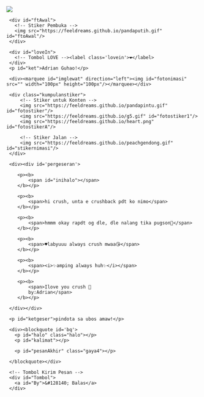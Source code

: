 
<html>
<meta charset='UTF-8'/><meta content='width=device-width, initial-scale=1, user-scalable=1, minimum-scale=1, maximum-scale=5' name='viewport'/><meta content='IE=edge' http-equiv='X-UA-Compatible'/>
  
  <link rel="preconnect" href="https://fonts.googleapis.com">
  <link rel="preconnect" href="https://fonts.gstatic.com" crossorigin>
  <link href="https://fonts.googleapis.com/css2?family=Lato:wght@400;700&display=swap" rel="stylesheet">
  <link href="https://fonts.googleapis.com/css2?family=Sono:wght@600&display=swap" rel="stylesheet">
  <link href="https://fonts.googleapis.com/css2?family=Nerko+One&display=swap" rel="stylesheet">

  <script src="https://cdn.jsdelivr.net/npm/sweetalert2@11.0.19/dist/sweetalert2.all.min.js"></script>
  <script src="https://unpkg.com/typeit@8.7.0/dist/index.umd.js"></script><!--<link href="https://feeldreams.github.io/thisyou/style.css" rel="stylesheet" type="text/css" />-->
  <script src="https://kit.fontawesome.com/4f3ce16e3e.js" crossorigin="anonymous"></script>
  
<head>
<title>Script HTML buat Kamu</title>
<link rel="icon" type="image/x-icon" href="https://www.palingit.com/favicon.ico">
<meta name="description" content="HTML Replit Coding">
<!-- 
  Made with love by Rayys!
  
     Blog: https://PalingIT.com
     Instagram: @rayyarrr
     TikTok: @rayy4r
     Email: rayyar0703@gmail.com
     
  Thanks to all <3
-->
</head>
<style>
:root {
--warna-bg: rgba(0, 0, 0, .3); 
--tombol-teks: #fff;
--tombol-bingkai: #fff;
--bingkai: 18px;
--bingkai-kiri: 1.3px solid var(--tombol-bingkai);
--bingkai-kanan: 1.3px solid var(--tombol-bingkai);
--gaya-font: 'Lato', sans-serif;
--gaya-font2: 'Sono', sans-serif;
--gaya-font3: 'Nerko One', cursive;
}
@keyframes fanim {0% {background-position: 0% 0%;}25% {background-position: 100% 100%;} 50% {background-position: 0% 100%;} 75% {background-position: 50% 50%;} 100% {background-position: 0% 0%;}}
body{background-color:#000;font-family:var(--gaya-font);padding: 20px 25px;-webkit-user-select: none; -ms-user-select: none; user-select: none;} a{text-decoration:none;}
body::before{content:"\00A9  Rayys | PalingIT";color:white;opacity:.05;font-size:10px;position:fixed;bottom:25px;right:25px;z-index:2}
#bodyblur{opacity:.3;position:fixed;top:0;left:0;right:0;bottom:0;background:rgba(0,0,0,.3);transition:all 1s ease;} 
#wallpaper{width:100%;height:100%;transform: scale(2);transition:all 1.7s ease;}
#beneranblur{position:fixed;top:0;left:0;right:0;bottom:0;background:rgba(0,0,0,.3);-webkit-backdrop-filter:blur(0px); backdrop-filter:blur(0px);transition:all 3s ease;}

@keyframes jj{0%  {transform: scale(1.1);} 50% {transform: scale(1.2);} 100% {transform: scale(1.1);}}
@keyframes rts{from {transform:scale(.1);} to {transform:scale(1);}}
@keyframes rto{from {transform:scale(1);} to {transform:scale(1.1);}}
@keyframes aniopa{0% {transform: scale(1);} 50% {transform: scale(.75);} 100% {transform: scale(1);}}
@keyframes rtf{from {transform: rotate(0deg);} to {transform: rotate(360deg);}} @keyframes rt{from {transform: scale(.9);/* transform: rotate(-5deg); */} to {transform: scale(1);/* transform: rotate(5deg); */}}
@keyframes kont{0%  {left:-1px; top:-3px;} 50% {left:1px; top:3px;} 100% {left:-1px; top:-3px;}}

blockquote{position:absolute;opacity:0;visibility:hidden;margin-top:100px;/*background:var(--warna-bg);border: 1px solid rgba(255, 255, 255, 0.5);border-radius:var(--bingkai);box-shadow: rgba(255,255,255, 0.3) 0px 7px 29px 0px;*/transform: scale(.1);transition:all .7s ease;margin-top:120px;margin-left:0;margin-right:0;color:var(--tombol-teks);text-shadow: 0px 2px 2px rgba(0, 0, 0, .8);/*backdrop-filter:blur(2px);*/}
blockquote{width:400px;text-align:center;line-height:1.3em;padding:0}
/*blockquote::before{content:attr(data-text);opacity:.7;font-family: sans-serif;position:absolute;left:8px;top:8px;min-width:15px;font-size:16px;text-align:center}*/
blockquote p{font-size:15px;font-weight:400;line-height:1.5em;transition:all .5s ease;margin-left:25px;margin-right:25px}
blockquote > .gaya4{font-family:var(--gaya-font3);font-size:18px !important;font-weight:400;}
blockquote > .gaya3{font-size:17px;font-weight:700;text-align:center}
blockquote > .gaya2{font-size:15px;font-weight:400}
blockquote > #pesan6, blockquote > #pesan7{text-align:center}
blockquote > #pesanAkhir2, blockquote > #pesanAkhir3{font-family:var(--gaya-font3);font-size:18px !important;}
blockquote > #pesanAkhir, blockquote > #pesanAkhir2, blockquote > #pesanAkhir3{text-align:center;position: absolute;opacity:0;transform: scale(.1);}
blockquote p:not(#halo, #opsL, #kalimat, #pesan3, .gaya2, .gaya4){display:none;}
blockquote > #opsL{text-align:right;font-size:12px;font-weight:400;line-height:0;margin-top:24px;color:white;opacity:0;}

#pergeseran{position:absolute;margin-top:120px;opacity:0;visibility:hidden;transform:scale(0);transition:all 1s ease;display:flex;flex-wrap:nowrap;align-items:flex-start;justify-content:flex-start;max-width:500px;padding:0 20px; overflow-y:hidden;overflow-x:hidden;scroll-behavior:smooth;scroll-snap-type:x mandatory; -ms-overflow-style:none;-webkit-overflow-scrolling:touch}
#pergeseran p{background:var(--warna-bg);color:white;text-shadow: 0px 2px 2px rgba(0, 0, 0, .8);border:1px solid #fefefeba;border-radius:15px;padding:8px;display:flex;flex-wrap:nowrap;text-align:center;line-height:1.4em;align-items:center;justify-content:center;flex-shrink:0; width:90%;height:80px;margin:0 15px 0 0; scroll-snap-align:center}
#pergeseran > *:last-child{margin-right:0} #pergeseran:after{content:'';display:block;flex-shrink:0; align-self:stretch;padding-left:20px}
#pergeseran p b{display:block;}
#pergeseran p b span{font-size:15px;font-weight:700;}
#pergeseran p b img{width:80px;height:80px;margin-bottom:20px;}
#fotolove{border-radius:50%;transition:all .3s ease;} #fotolove:hover{transform: scale(.8);}

#Tombol{position:relative;opacity:0;margin:0;display:flex;align-items:left;list-style:none;transform: scale(.1);transition:all 1s ease;}
#Tombol a{cursor:pointer;display:inline-flex;align-items:center; margin:0;margin:12px 0 12px 0;transition:all .2s ease;padding:10px;outline:0;border: .7px solid #fefefeba;border-radius:15px;line-height:15px;background:rgba(0,0,0,.2);color:var(--tombol-teks);font-size:13px;font-weight:700;white-space:nowrap;overflow:hidden;box-shadow: rgba(255,255,255, 0.3) 0px 7px 29px 0px;z-index:1}
#Bn{margin:12px 0 12px 12px !important}

#Content{animation-name:none;animation-duration: 3s;animation-iteration-count: infinite;position:relative;opacity:0;margin-top:50px;width:100%;height:180px;transition:all .7s ease;}
#Content > *{display:flex;align-items:center;text-align:center;justify-content:center;margin-top:1px;}
.kumpulanstiker > img{display:none;background: rgba(255, 255, 255, 0.7);box-shadow: 0 4px 30px rgba(255,255,255, 0.3);backdrop-filter: blur(5px);-webkit-backdrop-filter: blur(5px);border: 1px solid rgba(255, 255, 255, 0.3);border-radius: 10%;padding:10px;width:85px;height:85px;margin-top:20px;}
#ftAwal > img{width:130px;height:130px;margin-bottom:50px;}
#fotostiker{opacity:.1;transition:all 1s ease;transform: scale(.1);}
#imglewat{margin:30px 0;opacity:0;max-width:520px;height:100px;position:absolute;transition:all 1s ease;}

.halo{text-align:center;font-size:17px !important;position:relative;margin-bottom:20px} 
.halo.gaya2{font-family:var(--gaya-font2);font-size:24px !important;margin-top:20px !important;}
.halo.sty3{position:absolute !important;font-size:14px !important;font-weight:400 !important;margin:30px 20px !important;}

#fotolove img{transition:all .5s ease;width:75px;height:75px;padding:0;background:none}
#loveIn img{display:inline-flex;background:none;width:130px;height:130px;transition:all .3s ease;} 
#ket, #ketgeser, .halo{text-shadow: 0px 2px 2px rgba(0, 0, 0, .8);font-size:17px;font-weight:700;color:white}
#ket{margin-top:15px !important;font-size:12px;font-weight:400;opacity:.8}
#ketgeser{position:absolute;margin-top:25px;font-size:13px;font-weight:700;transform:scale(0);opacity:0;transition:all .7s ease;}

@keyframes leaves {0% {transform: scale(1.0);} 100% {transform: scale(.9);}}
/* #loveIn{animation: leaves .7s ease-in-out infinite alternate;-webkit-animation: leaves 1s ease-in-out infinite alternate;} */
.lovein{background:#fff;border-radius:50%;padding:10px;font-size:30px;display:flex;align-items:center;text-align:center;justify-content:center;transition:all .3s ease;}
.lovein:hover{transform: scale(.9);}

#kolombaru{position:absolute;opacity:0;display:flex;transform:scale(.1);transition:all 1s ease;align-items:center;text-align:center;justify-content:center;z-index:1;}
#kolombaru > li{margin:8px;padding:0;list-style-type: none;}
#kolombaru li{opacity:.8;display:flex;font-size:28px}
#kolombaru li:hover{opacity:.5;transform: scale(1.15);transition:all .3s ease;}

.kolomrange{padding:0 30px;background:none;position:absolute;opacity:0;transform: scale(0);z-index:1;display:none;transition:all 1s ease;align-items:center;}
.kolomrange .inirange{width:100%;height:40px;margin-right:15px;display:flex;align-items:center;text-align:center;justify-content:center;}
.kolomrange .inirange input{height:10px;width:100%;-webkit-appearance:none;outline:none;background:#f2f2f2;border-radius:25px;box-shadow:inset 0px 0px 4px rgba(0,0,0,0.2);}
.kolomrange .inirange input::-webkit-slider-thumb{-webkit-appearance:none;appearance:none;width:20px;height:20px;border-radius:50%;border:3px solid #006FFF;background:white;transition:all .2s ease;}
/*.kolomrange .inirange input::-webkit-slider-thumb:hover{border:5px solid #006FFF;}*/
.kolomrange .inivalue{color:white;font-size:18px}

.swal2-modal > *{font-size:16px;}
.swal2-title{line-height:1.3em;font-size:18px;font-weight:700;text-align:center;padding:15px 30px 0 30px;}
.swal2-timer-progress-bar-container > *{opacity:.7;background:#00B6FF;margin:0 2px}
.swal2-modal{background:#EAEAEA;box-shadow: 0 4px 30px rgba(255,255,255, 0.3);border: 1px solid rgba(255, 255, 255, 0.3);border-radius: 8px;max-width:330px;top:-40px;}
.swal2-styled.swal2-confirm, .swal2-styled.swal2-cancel{position: relative;background-color: #4839eb;color: #fff;border-radius:18px;z-index: 1;transition: all 0.2s;}

.fa-heart {opacity:.3;color:white;font-size: 20px;position: absolute;animation:  heartMove linear 1;top: -10vh;z-index: 0;}
@keyframes heartMove {0%{transform: translateY(-10vh) ;} 100%{transform: translateY(100vh) ;}}
.sembunyi, #pesanditolak > *, #kado2, #kado3{display:none !important}
</style>
<body>
	
   <!-- Ganti Audio di sini -->
   <audio src="https://feeldreams.github.io/everything.mp3" id="linkmp3" class="sembunyi"></audio>
   
   <div id="bodyblur">
     <!-- Wallpaper --><img src="https://feeldreams.github.io/nightin.jpeg" id="wallpaper"/>
   </div>
   
   <div id='Content'>

     <div id="ftAwal">
       <!-- Stiker Pembuka -->
       <img src="https://feeldreams.github.io/pandaputih.gif" id="ftoAwal"/>
     </div>

     <div id="loveIn">
       <!-- Tombol LOVE --><label class='lovein'>❤️</label>
     </div>
     <p id="ket">Adrian Guhao!</p>

     <div><marquee id="imglewat" direction="left"><img id="fotonimasi" src="" width="100px" height="100px"/></marquee></div>
     
     <div class="kumpulanstiker">
         <!-- Stiker untuk Konten -->
         <img src="https://feeldreams.github.io/pandapintu.gif" id="fotostiker"/>
         <img src="https://feeldreams.github.io/g5.gif" id="fotostiker1"/>
         <img src="https://feeldreams.github.io/heart.png" id="fotostikerA"/>
       
         <!-- Stiker Jalan -->
         <img src="https://feeldreams.github.io/peachgendong.gif" id="stikernimasi"/>
     </div>
     
     <div><div id='pergeseran'>
     	
        <p><b>
	        <span id="inihalo"></span>
        </b></p>
        
        <p><b>
	        <span>hi crush, unta e crushback pdt ko nimo</span>
        </b></p>

        <p><b>
	        <span>hmmm okay rapdt og dle, dle nalang tika pugson🙂</span>
        </b></p>

        <p><b>
	        <span>♥️labyuuu always crush mwaa😘</span>
        </b></p>

        <p><b>
	        <span><i>✨amping always huh✨</i></span>
        </b></p>
        
        <p><b>
	        <span>Ilove you crush 🤍 
	        by:Adrian</span>
        </b></p>
       
     </div></div>

     <p id="ketgeser">pindota sa ubos amaw!</p>

     <div><blockquote id='bq'>
       <p id="halo" class="halo"></p>
       <p id="kalimat"></p>
       
       <p id="pesanAkhir" class="gaya4"></p>
       
     </blockquote></div>
     
     <!-- Tombol Kirim Pesan -->
     <div id="Tombol">
       <a id="By">&#128140; Balas</a>
     </div>

   </div>

<!-- Jangan Edit Bagian Ini --><script>
  const body = document.querySelector("body");const swalst = Swal.mixin({timer: 2500, allowOutsideClick: false, showConfirmButton: false, timerProgressBar: true, imageHeight: 90,}); audio = new Audio('' + linkmp3.src); fotonimasi.src=stikernimasi.src;ftganti=0;fungsi=0;fungsiAwal=0;deffotostiker=fotostiker.src;function berjatuhan() {const heart = document.createElement("div"); heart.className = "fas fa-heart"; heart.style.left = (Math.random() * 90)+"vw"; heart.style.animationDuration = (Math.random()*3)+2+"s"; body.appendChild(heart);} setInterval(function name(params) {var heartArr = document.querySelectorAll(".fa-heart"); if (heartArr.length > 100) {heartArr[0].remove()}},100);Content.style = "opacity:1;margin-top:14vh"; const swals = Swal.mixin({allowOutsideClick: false, cancelButtonColor: '#FF0040', imageHeight: 80,}); 

  async function inipesan(){
       var { value: nama } = await swals.fire({
           title: 'kinsay pangalan nimo?', input: 'text',
       });
       if(nama && nama.length < 11){
         window.nama = nama;
         inihalo.innerHTML = "Hi, " + nama + " crush gdt tika✨";
         mulainama();
         } else {
           await swals.fire('Ups!', 'yawa ka wla kay pangalan?');inipesan();
        }
        
  }

  async function menuju(){
    pesanwhatsapp = "Aaaaa lucuu bangetttt ><";
    await swals.fire('OK!', 'Kirim jawabannya ke WhatsApp aku, ya!', 'success');
    window.location = "https://api.whatsapp.com/send?phone=&text=" + pesanwhatsapp;
  }

  document.getElementById("loveIn").onclick = function() {
    if(fungsiAwal==0){
      audio.play();
      loveIn.style="transition:all .8s ease;transform:scale(15);opacity:0";
      ftAwal.style="opacity:0";
      wallpaper.style="transform: scale(1);";
      ket.style="display:none";
      fungsiAwal=1;setTimeout(initengahan,300);setTimeout(inipesan,400)
    }
  }
  
  totalPesan = 6; //Input total pesan (slide) di sini ya!
  aktigeser=0;thisgeser=1;
  document.getElementById("bodyblur").onclick = function() {
    if(aktigeser==1){
      document.getElementById('pergeseran').scrollLeft += 300;
      hsementara();
      /*if(thisgeser>totalPesan){
        wallpaper.style="transform: scale(2);";
        pergeseran.style = "position:relative;transition:all .7s ease;";
        setTimeout(aksiakhir,500);
      }*/
    }
  }
  function hsementara(){
    ketgeser.style="position:relative;";
    thisgeser+=1;aktigeser=0;setTimeout(munculkembali,500)
  }
  function munculkembali(){
    if(thisgeser<totalPesan){
      ketgeser.style="position:relative;transform:scale(1);opacity:.8";
      aktigeser=1;
    }
    if(thisgeser==totalPesan){aktigeser=2;}
  }
  
  document.getElementById("pergeseran").onclick = function() {
  	if(aktigeser==2){
  	   wallpaper.style="transform: scale(2);";
         pergeseran.style = "position:relative;transition:all .7s ease;";
         ftganti=12;fthilang();
         setTimeout(aksiakhir,300);
      }
  }

  function aksiakhir(){
    pergeseran.style="";ketgeser.style="";
    bqmuncul();
  }
  
  function initengahan(){
    ftAwal.style="display:none";loveIn.style="display:none";ket.style="display:none";
    Content.style = "opacity:1;margin-top:7vh";
  }
  
  async function mulainama() {
    /*fotostiker.style="display:inline-flex;";setTimeout(ftmuncul,100);*/
    setTimeout(pgmuncul,200);
  }
  
  function ftmuncul(){
    if(ftganti==0){fotostiker.src = deffotostiker;}
    if(ftganti==1){fotostiker.src = fotostiker1.src;}
    if(ftganti==2){fotostiker.src = fotostiker2.src;}
    if(ftganti==3){fotostiker.src = fotostiker3.src;}
    if(ftganti==4){fotostiker.src = fotostiker4.src;}
    if(ftganti==5){fotostiker.src = fotostiker5.src;}
    if(ftganti==6){fotostiker.src = fotostiker6.src;}
    if(ftganti==7){fotostiker.src = fotostiker7.src;}
    if(ftganti!=10){fotostiker.style="display:inline-flex;opacity:1;transform:scale(1)";}
    if(ftganti==11){fotostiker.src = fotostikerA2.src;}

    if(ftganti==10){fotostiker.src = fotostikerA.src;fotostiker.style="display:inline-flex;opacity:1;transform:scale(1);width:150px;height:150px;padding:none;background:none;box-shadow:none;border:none";}
  }
  function fthilang(){fotostiker.style="display:inline-flex;opacity:0;transition:all .7s ease;transform:scale(0)";if(ftganti<=11){setTimeout(ftmuncul,250)} if(ftganti>=12){wallpaper.style="opacity:.7;transform: scale(2);";}}
  function jjfoto(){fotostiker.style.animation="rto .8s infinite alternate";}
  
  function pgmuncul(){pergeseran.style="position:relative;margin-top:5vh;opacity:1;visibility:visible;transform:scale(1);";ftmuncul();setTimeout(munculkembali,500)}
  function bqmuncul(){bq.style = "position:relative;opacity:1;visibility:visible;transform: scale(1);margin-top:10px";wallpaper.style="transform: scale(2);";setTimeout(mulaiketik3,200);}
  function bqhilang(){wallpaper.style="transform: scale(2);";bodyblur.style="opacity:.3";bq.style = "position:relative;transition:all .7s ease;";}
  
  function tombol(){Tombol.style="opacity:1;transform: scale(1);";}
  
  document.getElementById("By").onclick = function() {
    if(fungsi==1){Tombol.style="";otomatis();setTimeout(aktipesan6,400);fungsi=0;} 
    if(fungsi==2){Tombol.style="";menuju();}
  }
 
  function befmulaiketik3(){
    setTimeout(mulaiketik3,1000);
    halo.innerHTML="Terakhir Nih 😆❤️";
    kolombaru.style="";wallpaper.style="transform: scale(1);";
  }

  function mulaiketik3(){
  halo.innerHTML="";
  halo.classList.add("gaya4");
  ftganti=10;ftmuncul();
  //StartMarqueeL();
  new TypeIt("#halo", {
  strings: ["i love uuuu ><"], startDelay: 50, speed: 50, cursor: false,
  afterComplete: function(){
    halo.style.animation="rto .8s infinite alternate";
    fotostiker.style.animation="rto .8s infinite alternate";
    setInterval(berjatuhan,300);
    //mulaiketikA();
  },}).go();
  }
  
  function mulaiketikA(){
  pesanAkhir.style="position:relative;opacity:1;visibility:visible;transform: scale(1)";
  new TypeIt("#pesanAkhir", {
  strings: ["❤️❤️❤️❤️❤️❤️❤️❤️"], startDelay: 100, speed: 50, cursor: false, deleteSpeed: 20, breakLines: false, waitUntilVisible: true, lifelike: true,
  afterComplete: function(){
        setInterval(berjatuhan,300);setTimeout(tombol,700);fungsi=2;
        pesanAkhir.style.animation="rto .8s infinite alternate";
  },}).go();
  }
  
  function otomatis(){halo.style.opacity="0"; kalimat.style="opacity:0"; setTimeout(otolanj,400);}
  function otolanj(){halo.style.opacity="1";kalimat.style="opacity:1";}

  function StartMarqueeL(){fotostiker.style="";imglewat.style="opacity:1;position:relative;";var marquee = document.getElementById ("imglewat");marquee.start();}
  function StopMarqueeL(){var marquee = document.getElementById ("imglewat");marquee.stop();}StopMarqueeL(); 

  const waktuSekarang = new Date().getHours();let ucapan;
  if(waktuSekarang < 10){ucapan = "Good Morning ";} 
  else if(waktuSekarang < 16){ucapan = "Selamat Siang ";}
  else if(waktuSekarang < 19){ucapan = "Selamat Sore ";}
  else{ucapan = "Good Night ";}
</script>
<!--<script src="https://feeldreams.github.io/thisyou/script.js"></script>-->
<!-- Sampai Sini -->
</body>
</html>
